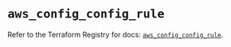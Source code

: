 # `aws_config_config_rule`

Refer to the Terraform Registry for docs: [`aws_config_config_rule`](https://registry.terraform.io/providers/hashicorp/aws/6.19.0/docs/resources/config_config_rule).

